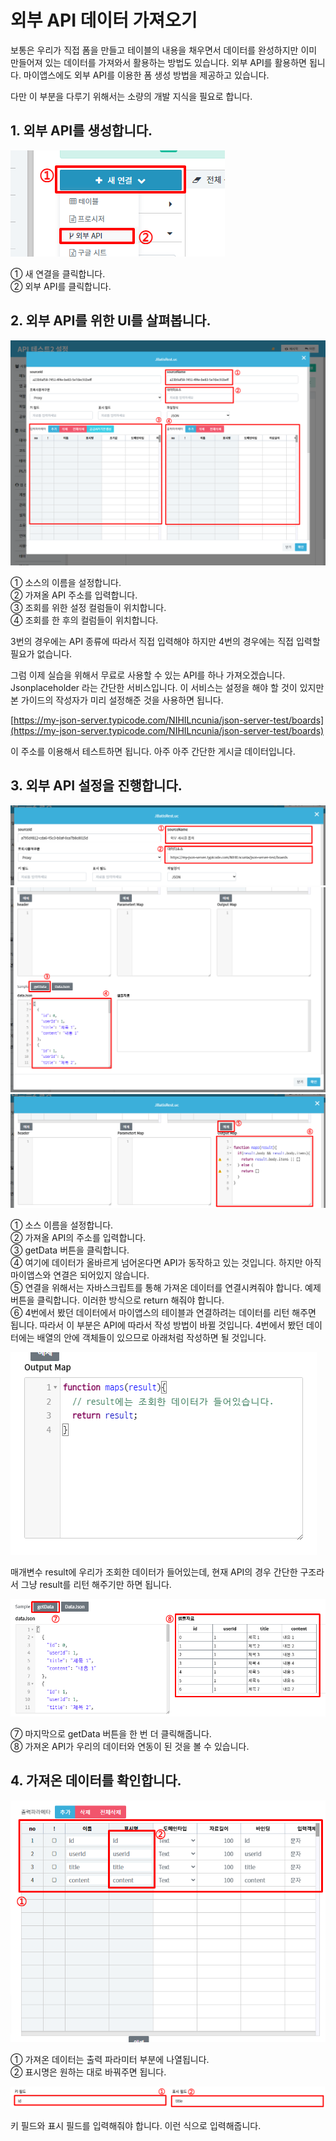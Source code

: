 # 외부 API 데이터 가져오기
보통은 우리가 직접 폼을 만들고 테이블의 내용을 채우면서 데이터를 완성하지만 이미 만들어져 있는 데이터를 가져와서 활용하는 방법도 있습니다. 외부 API를 활용하면 됩니다. 마이앱스에도 외부 API를 이용한 폼 생성 방법을 제공하고 있습니다.

다만 이 부분을 다루기 위해서는 소량의 개발 지식을 필요로 합니다.

## 1.	외부 API를 생성합니다.

![외부 API를 생성합니다](/media/image237.png)

①	새 연결을 클릭합니다.<br>
②	외부 API를 클릭합니다.

## 2.	외부 API를 위한 UI를 살펴봅니다.

![외부 API를 위한 UI를 살펴봅니다](/media/image238.png)

①	소스의 이름을 설정합니다.<br>
②	가져올 API 주소를 입력합니다.<br>
③	조회를 위한 설정 컬럼들이 위치합니다.<br>
④	조회를 한 후의 컬럼들이 위치합니다.

3번의 경우에는 API 종류에 따라서 직접 입력해야 하지만 4번의 경우에는 직접 입력할 필요가 없습니다.

그럼 이제 실습을 위해서 무료로 사용할 수 있는 API를 하나 가져오겠습니다. Jsonplaceholder 라는 간단한 서비스입니다. 이 서비스는 설정을 해야 할 것이 있지만 본 가이드의 작성자가 미리 설정해준 것을 사용하면 됩니다.

[https://my-json-server.typicode.com/NIHILncunia/json-server-test/boards](https://my-json-server.typicode.com/NIHILncunia/json-server-test/boards)

이 주소를 이용해서 테스트하면 됩니다. 아주 아주 간단한 게시글 데이터입니다.

## 3.	외부 API 설정을 진행합니다.

![이름과 주소 입력](/media/image239.png)
![데이터가 넘어오는지 확인](/media/image240.png)
![넘어온 데이터와 그리드를 연결](/media/image241.png)

①	소스 이름을 설정합니다.<br>
②	가져올 API의 주소를 입력합니다.<br>
③	getData 버튼을 클릭합니다.<br>
④	여기에 데이터가 올바르게 넘어온다면 API가 동작하고 있는 것입니다. 하지만 아직 마이앱스와 연결은 되어있지 않습니다.<br>
⑤	연결을 위해서는 자바스크립트를 통해 가져온 데이터를 연결시켜줘야 합니다. 예제 버튼을 클릭합니다. 이러한 방식으로 return 해줘야 합니다.<br>
⑥	4번에서 봤던 데이터에서 마이앱스의 테이블과 연결하려는 데이터를 리턴 해주면 됩니다. 따라서 이 부분은 API에 따라서 작성 방법이 바뀔 것입니다. 4번에서 봤던 데이터에는 배열의 안에 객체들이 있으므로 아래처럼 작성하면 될 것입니다.

![result를 조작](/media/image242.png)

매개변수 result에 우리가 조회한 데이터가 들어있는데, 현재 API의 경우 간단한 구조라서 그냥 result를 리턴 해주기만 하면 됩니다.

![필요한 데이터만을 전달받을 수 있음](/media/image243.png)

⑦	마지막으로 getData 버튼을 한 번 더 클릭해줍니다.<br>
⑧	가져온 API가 우리의 데이터와 연동이 된 것을 볼 수 있습니다.

## 4.	가져온 데이터를 확인합니다.

![가져온 데이터를 확인합니다](/media/image244.png)

①	가져온 데이터는 출력 파라미터 부분에 나열됩니다.<br>
②	표시명은 원하는 대로 바꿔주면 됩니다.

![키와 필드 입력](/media/image245.png)

키 필드와 표시 필드를 입력해줘야 합니다. 이런 식으로 입력해줍니다.